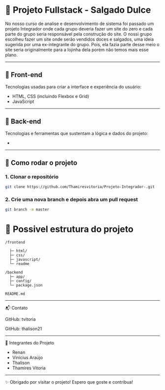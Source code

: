# 🌟 Projeto Fullstack - Salgado Dulce

No nosso curso de analise e desenvolvimento de sistema foi passado
um projeto Integrador onde cada grupo deveria fazer um site do zero e cada parte do grupo seria responsável pela construção do site. 
O nossi grupo escolheu fazer um site onde serão vendidos doces e salgados, uma ideia sugerida por uma ex-integrante do grupo. Pois, ela fazia parte desse meio o site seria originalmente para a lojinha dela porém não temos mais esse plano.

---

## 🎨 Front-end

Tecnologias usadas para criar a interface e experiência do usuário:

- HTML, CSS (incluindo Flexbox e Grid)  
- JavaScript 

---

## 🔧 Back-end

Tecnologias e ferramentas que sustentam a lógica e dados do projeto:

- 

---

## 🚀 Como rodar o projeto

### 1. Clonar o repositório 
 ``` bash
 git clone https://github.com/Thamiresvitoria/Projeto-Integrador-.git
```

### 2. Crie uma nova branch e depois abra um pull request 
 ``` Bash
git branch -m master
```

# 🌲 Possivel estrutura do projeto 

```
/frontend      

  ├─ html/
  ├─ css/
  ├─ javascript/
  └─ readme

/backend
  ├─ app/
  ├─ config/
  └─ package.json 
  
README.md
```
---

📬 Contato

GitHub: tvitoria 

GitHub: thalison21

---

👥 Integrantes do Projeto 

  - Renan
  - Vinícius Araújo
  - Thalison
  - Thamires Vitoria

 ---

✨ Obrigado por visitar o projeto! Espero que goste e contribua!
